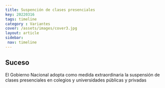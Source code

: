 ```yaml
---
title: Suspención de clases presenciales
key: 20220316
tags: timeline
category : Variantes
cover: /assets/images/cover3.jpg
layout: article
sidebar:
 nav: timeline
---
```


## Suceso

El Gobierno Nacional adopta como medida extraordinaria la suspensión de clases presenciales en colegios y universidades públicas y privadas

